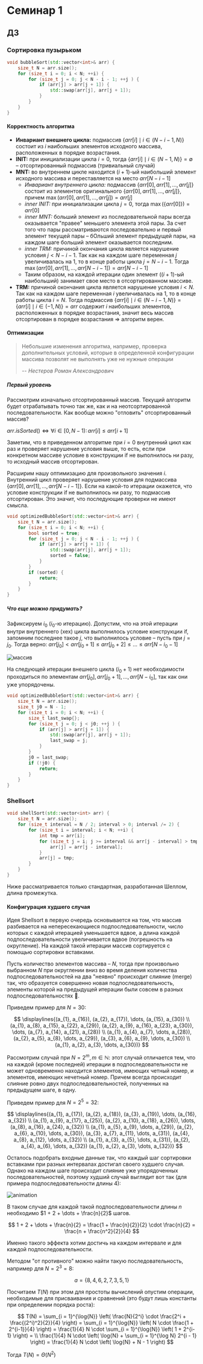 # Семинар 1

## ДЗ

### Сортировка пузырьком

```cpp
void bubbleSort(std::vector<int>& arr) {
    size_t N = arr.size();
    for (size_t i = 0; i < N; ++i) {
        for (size_t j = 0; j < N - i - 1; ++j ) {
            if (arr[j] > arr[j + 1]) {
                std::swap(arr[j], arr[j + 1]);
            }
        }
    }
}
```

#### Корректность алгоритма

* **Инвариант внешнего цикла:** подмассив $\{arr[i] \mid  i \in (N - i - 1, N)\}$ состоит из $i$ наибольших элементов исходного массива, расположенных в порядке возрастания.
* **INIT:** при инициализации цикла $i = 0$, тогда $\{arr[i] \mid  i \in (N - 1, N)\} = \emptyset$ – отсортированный подмассив (тривиальный случай)
* **MNT:** во внутреннем цикле находится $(i + 1)$-ый наибольший элемент исходного массива и переставляется на место $arr[N - i - 1]$
  * *Инвариант внутреннего цикла:* подмассив $\{ arr[0], arr[1], \dots, arr[j] \}$ состоит из элементов оригинального $\{ arr[0], arr[1], \dots, arr[j] \}$, причем $\max(arr[0], arr[1], \dots, arr[j]) = arr[j]$
  * *inner INIT:* при инициализации цикла $j = 0$, тогда $\max(\{ arr[0] \}) = arr[0]$
  * *inner MNT:* больший элемент из последовательной пары всегда оказывается "правее" меньшего элемента этой пары. За счет того что пары рассматриваются последовательно и первый элемент текущей пары – бОльший элемент предыдущей пары, на каждом шаге больший элемент оказывается последним.
  * *inner TRM:* причиной окончания цикла является нарушение условия $j < N - i - 1$. Так как на каждом шаге переменная $j$ увеличивалась на 1, то в конце работы цикла $j = N - i - 1$. Тогда $\max(arr[0], arr[1], \dots, arr[N - i - 1]) = arr[N - i - 1]$
  * Таким образом, на каждой итерации один элемент ($(i + 1)$-ый наибольший) занимает свое место в отсортированном массиве.
* **TRM:** причиной окончания цикла является нарушение условия $i < N$. Так как на каждом шаге переменная $i$ увеличивалась на 1, то в конце работы цикла $i = N$. Тогда подмассив $\{arr[i] \mid  i \in (N - i - 1, N)\} = \{arr[i] \mid  i \in (-1, N)\} = arr$ содержит $i$ наибольших элементов, расположенных в порядке возрастания, значит весь массив отсортирован в порядке возрастания $\Rightarrow$ алгоритм верен.


#### Оптимизации

> Небольшие изменения алгоритма, например, проверка дополнительных условий, которые в определенной конфигурации массива позволят не выполнять уже не нужные операции
> 
> -- <cite>Нестеров Роман Александрович</cite>

##### Первый уровень

Рассмотрим изначально отсортированный массив. Текущий алгоритм будет отрабатывать точно так же, как и на неотсортированной последовательности.
Как вообще можно "отловить" отсортированный массив?

$arr.isSorted() \iff \forall i \in [0, N - 1) \colon arr[i] \le arr[i + 1]$

Заметим, что в приведенном алгоритме при $i = 0$ внутренний цикл как раз и проверяет нарушение условия выше, то есть, если при конкретном массиве условие в конструкции $\mathop{\text{if}}$ не выполнилось ни разу, то исходный массив отсортирован.

Расширим нашу оптимизацию для произвольного значения $i$. Внутренний цикл проверяет нарушение условия для подмассива $\{ arr[0], arr[1], \dots, arr[N - i - 1] \}$. Если на какой-то итерации окажется, что условие конструкции $\mathop{\text{if}}$ не выполнилось ни разу, то подмассив отсортирован. Это значит, что последующие проверки не имеют смысла.

```cpp
void optimizedBubbleSort(std::vector<int>& arr) {
    size_t N = arr.size();
    for (size_t i = 0; i < N; ++i) {
        bool sorted = true;
        for (size_t j = 0; j < N - i - 1; ++j ) {
            if (arr[j] > arr[j + 1]) {
                std::swap(arr[j], arr[j + 1]);
                sorted = false;
            }
        }
        if (sorted) {
            return;
        }
    }
}
```

##### Что еще можно придумать?

Зафиксируем $i_{0}$ ($i_{0}$-ю итерацию). Допустим, что на этой итерации внутри внутреннего (хех) цикла выполнилось условие конструкции $\mathop{\text{if}}$, запомним последнее такое $j$, что выполнилось условие – пусть при $j=j_{0}$. Тогда верно: $arr[j_0] < arr[j_0 + 1] \le arr[j_0 + 2] \le \dots \le arr[N - i_{0} - 1]$

![массив](static/image1.jpg)

На следующей итерации внешнего цикла ($i_{0} + 1$) нет необходимости проходиться по элементам $arr[j_0], arr[j_0 + 1], \dots, arr[N - i_0]$, так как они уже упорядочены.

```cpp
void optimizedBubbleSort(std::vector<int>& arr) {
    size_t N = arr.size();
    size_t j0 = N - 1;
    for (size_t i = 0; i < N; ++i) {
        size_t last_swap{};
        for (size_t j = 0; j < j0; ++j ) {
            if (arr[j] > arr[j + 1]) {
                std::swap(arr[j], arr[j + 1]);
                last_swap = j;
            }
        }
        j0 = last_swap; 
        if (!j0) {
            return;
        }
    }
}
```

### Shellsort

```c++
void shellSort(std::vector<int> arr) {
    size_t N = arr.size();
    for (size_t interval = N / 2; interval > 0; interval /= 2) {
        for (size_t i = interval; i < N; ++i) {
            int tmp = arr[i];
            for (size_t j = i; j >= interval && arr[j - interval] > tmp; j -= interval) {
                arr[j] = arr[j - interval];
            }
            arr[j] = tmp;
        }
    }
}
```

Ниже рассматривается только стандартная, разработанная Шеллом, длина промежутка.

#### Конфигурация худшего случая

Идея Shellsort в первую очередь основывается на том, что массив разбивается на непересекающиеся подпоследовательности, число которых с каждой итерацией уменьшается вдвое, а длина каждой подпоследовательности увеличивается вдвое (погрешность на округление). На каждой такой итерации массив сортируется с помощью сортировки вставками.

Пусть количество элементов массива – $N$, тогда при произвольно выбранном $N$ при округлении вниз во время деления количества подпоследовательностей на два "неявно" происходит слияние (merge) так, что образуется совершенно новая подпоследовательность, элементы которой на предыдущей итерации были совсем в разных подпоследовательностях 🤯.

Приведем пример для $N = 30$:

$$ \displaylines{(a_{1}, a_{16}), (a_{2}, a_{17}), \dots, (a_{15}, a_{30}) \\
(a_{1}, a_{8}, a_{15}, a_{22}, a_{29}), (a_{2}, a_{9}, a_{16}, a_{23}, a_{30}), \dots, (a_{7}, a_{14}, a_{21}, a_{28}) \\
(a_{1}, a_{4}, a_{7}, \dots, a_{28}), (a_{2}, a_{5}, a_{8}, \dots, a_{29}), (a_{3}, a_{6}, a_{9}, \dots, a_{30}) \\
(a_{1}, a_{2}, a_{3}, \dots, a_{30})} $$

Рассмотрим случай при $N = 2^m, m \in \mathbb{N}$: этот случай отличается тем, что на каждой (кроме последней) итерации в подпоследовательности не может одновременно находится элементов, имеющих четный номер, и элементов, имеющих нечетный номер. Причем всегда происходит слияние ровно двух подпоследовательностей, полученных на предыдущем шаге, в одну.

Приведем пример для $N = 2^{5} = 32$:

$$ \displaylines{(a_{1}, a_{17}), (a_{2}, a_{18}), (a_{3}, a_{19}), \dots, (a_{16}, a_{32}) \\
(a_{1}, a_{9}, a_{17}, a_{25}), (a_{2}, a_{10}, a_{18}, a_{26}), \dots, (a_{8}, a_{16}, a_{24}, a_{32}) \\
(a_{1}, a_{5}, a_{9}, \dots, a_{29}), (a_{2}, a_{6}, a_{10}, \dots, a_{30}), (a_{3}, a_{7}, a_{11}, \dots, a_{31}),  (a_{4}, a_{8}, a_{12}, \dots, a_{32}) \\
(a_{1}, a_{3}, a_{5}, \dots, a_{31}), (a_{2}, a_{4}, a_{6}, \dots, a_{32}) 
(a_{1}, a_{2}, a_{3}, \dots, a_{32})} $$

Осталось подобрать входные данные так, что каждый шаг сортировки вставками при разных интервалах достигал своего худшего случая. Однако на каждом шаге происходит слияние уже упорядоченных последовательностей, поэтому худший случай выглядит вот так (для примера подпоследовательности длины $4$):

![animation](static/animation.gif)

В таком случае для каждой такой подпоследовательности длины $n$ необходимо $1 + 2 + \dots + \frac{n}{2}$ шагов.

$$ 1 + 2 + \dots + \frac{n}{2} = \frac{1 + \frac{n}{2}}{2} \cdot \frac{n}{2} = \frac{n + \frac{n^2}{2}}{4} $$

Именно такого эффекта хотим достичь на каждом интервале и для каждой подпоследовательности.

Методом "от противного" можно найти такую последовательность, например для $N = 2^3 = 8$:

$$ a = \{ 8, 4, 6, 2, 7, 3, 5, 1 \} $$

Посчитаем $T(N)$ при этом для простоты вычислений опустим операции, необходимые для присваивания и сравнений (это будут лишь константы при определении порядка роста):

$$ T(N) = \sum_{i = 1}^{\log{N}} \left( \frac{N}{2^i} \cdot \frac{2^i + \frac{(2^i)^2}{2}}{4} \right) =
\sum_{i = 1}^{\log{N}} \left( N \cdot \frac{1 + 2^{i-1}}{4} \right) =
\frac{1}{4} N \cdot \sum_{i = 1}^{\log{N}} \left( 1 + 2^{i-1} \right) = \\
\frac{1}{4} N \cdot \left( \log{N} + \sum_{i = 1}^{\log N} 2^{i - 1} \right) =
\frac{1}{4} N \cdot \left( \log{N} + N - 1 \right) $$

Тогда $T(N) = \Theta(N^2)$
